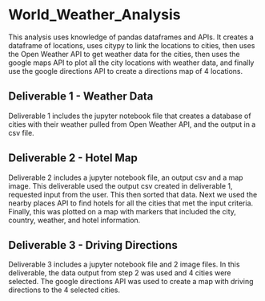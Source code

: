 # World_Weather_Analysis

This analysis uses knowledge of pandas dataframes and APIs. It creates a dataframe of locations, uses citypy to link the locations to cities, then uses the Open Weather API to get weather data for the cities, then uses the google maps API to plot all the city locations with weather data, and finally use the google directions API to create a directions map of 4 locations.

## Deliverable 1 - Weather Data
Deliverable 1 includes the jupyter notebook file that creates a database of cities with their weather pulled from Open Weather API, and the output in a csv file.

## Deliverable 2 - Hotel Map

Deliverable 2 includes a jupyter notebook file, an output csv and a map image. This deliverable used the output csv created in deliverable 1, requested input from the user. This then sorted that data. Next we used the nearby places API to find hotels for all the cities that met the input criteria. Finally, this was plotted on a map with markers that included the city, country, weather, and hotel information.

## Deliverable 3 - Driving Directions

Deliverable 3 includes a jupyter notebook file and 2 image files. In this deliverable, the data output from step 2 was used and 4 cities were selected. The google directions API was used to create a map with driving directions to the 4 selected cities.
